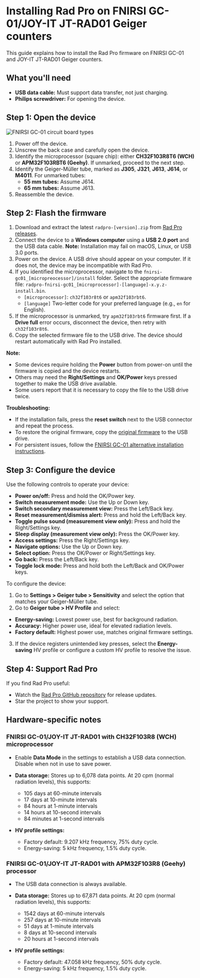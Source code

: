 # Installing Rad Pro on FNIRSI GC-01/JOY-IT JT-RAD01 Geiger counters

This guide explains how to install the Rad Pro firmware on FNIRSI GC-01 and JOY-IT JT-RAD01 Geiger counters.

## What you'll need

* **USB data cable:** Must support data transfer, not just charging.
* **Philips screwdriver:** For opening the device.

## Step 1: Open the device

![FNIRSI GC-01 circuit board types](img/gc-01-board-type.jpg)

1. Power off the device.
2. Unscrew the back case and carefully open the device.
3. Identify the microprocessor (square chip): either **CH32F103R8T6 (WCH)** or **APM32F103RBT6 (Geehy)**. If unmarked, proceed to the next step.
4. Identify the Geiger-Müller tube, marked as **J305**, **J321**, **J613**, **J614**, or **M4011**. For unmarked tubes:
   * **55 mm tubes:** Assume J614.
   * **65 mm tubes:** Assume J613.
5. Reassemble the device.

## Step 2: Flash the firmware

1. Download and extract the latest `radpro-[version].zip` from [Rad Pro releases](https://github.com/Gissio/radpro/releases).
2. Connect the device to a **Windows computer** using a **USB 2.0 port** and the USB data cable. **Note:** Installation may fail on macOS, Linux, or USB 3.0 ports.
3. Power on the device. A USB drive should appear on your computer. If it does not, the device may be incompatible with Rad Pro.
4. If you identified the microprocessor, navigate to the `fnirsi-gc01_[micropreocessor]/install` folder. Select the appropriate firmware file: `radpro-fnirsi-gc01_[microprocessor]-[language]-x.y.z-install.bin`.
   * `[microprocessor]`: `ch32f103r8t6` or `apm32f103rbt6`.
   * `[language]` Two-letter code for your preferred language (e.g., `en` for English).
5. If the microprocessor is unmarked, try `apm32f103rbt6` firmware first. If a **Drive full** error occurs, disconnect the device, then retry with `ch32f103r8t6`.
6. Copy the selected firmware file to the USB drive. The device should restart automatically with Rad Pro installed.

**Note:**

* Some devices require holding the **Power** button from power-on until the firmware is copied and the device restarts.
* Others may need the **Right/Settings** and **OK/Power** keys pressed together to make the USB drive available.
* Some users report that it is necessary to copy the file to the USB drive twice.

**Troubleshooting:**

* If the installation fails, press the **reset switch** next to the USB connector and repeat the process.
* To restore the original firmware, copy the [original firmware](firmware) to the USB drive.
* For persistent issues, follow the [FNIRSI GC-01 alternative installation instructions](install-stlink.md).

## Step 3: Configure the device

Use the following controls to operate your device:

* **Power on/off:** Press and hold the OK/Power key.
* **Switch measurement mode:** Use the Up or Down key.
* **Switch secondary measurement view:** Press the Left/Back key.
* **Reset measurement/dismiss alert:** Press and hold the Left/Back key.
* **Toggle pulse sound (measurement view only):** Press and hold the Right/Settings key.
* **Sleep display (measurement view only):** Press the OK/Power key.
* **Access settings:** Press the Right/Settings key.
* **Navigate options:** Use the Up or Down key.
* **Select option:** Press the OK/Power or Right/Settings key.
* **Go back:** Press the Left/Back key.
* **Toggle lock mode:** Press and hold both the Left/Back and OK/Power keys.

To configure the device:

1. Go to **Settings > Geiger tube > Sensitivity** and select the option that matches your Geiger-Müller tube.
2. Go to **Geiger tube > HV Profile** and select:
  * **Energy-saving:** Lowest power use, best for background radiation.
  * **Accuracy:** Higher power use, ideal for elevated radiation levels.
  * **Factory default:** Highest power use, matches original firmware settings.
3. If the device registers unintended key presses, select the **Energy-saving** HV profile or configure a custom HV profile to resolve the issue.

## Step 4: Support Rad Pro

If you find Rad Pro useful:

* Watch the [Rad Pro GitHub repository](https://github.com/Gissio/radpro) for release updates.
* Star the project to show your support.

## Hardware-specific notes

### FNIRSI GC-01/JOY-IT JT-RAD01 with CH32F103R8 (WCH) microprocessor

* Enable **Data Mode** in the settings to establish a USB data connection. Disable when not in use to save power.

<!-- Calculated as follows:

* With 1-byte differential values: [5 pages * (1 timestamp record/page [10 bytes] + 1012 differential records/page [1 byte each])] = 5065 records
* With 2-byte differential values: [5 pages * (1 timestamp record/page [10 bytes] + 506 differential records/page [2 byte each])] = 2535 records

* 60-minute and 10-minute intervals require 2-byte differential values.
* 1-minute intervals and less require 1-byte differential values.

 -->

* **Data storage:** Stores up to 6,078 data points. At 20 cpm (normal radiation levels), this supports:
  * 105 days at 60-minute intervals
  * 17 days at 10-minute intervals
  * 84 hours at 1-minute intervals
  * 14 hours at 10-second intervals
  * 84 minutes at 1-second intervals

* **HV profile settings:**
  * Factory default: 9.207 kHz frequency, 75% duty cycle.
  * Energy-saving: 5 kHz frequency, 1.5% duty cycle.

### FNIRSI GC-01/JOY-IT JT-RAD01 with APM32F103R8 (Geehy) processor

* The USB data connection is always available.

<!-- Calculated as follows:

* With 1-byte differential values: [73 pages * (1 timestamp record/page [10 bytes] + 1012 differential records/page [1 byte each])] = 73949 records
* With 2-byte differential values: [73 pages * (1 timestamp record/page [10 bytes] + 506 differential records/page [2 byte each])] = 37011 records

* 60-minute and 10-minute intervals require 2-byte differential values.
* 1-minute intervals and less require 1-byte differential values.

 -->

* **Data storage:** Stores up to 67,871 data points. At 20 cpm (normal radiation levels), this supports:
  * 1542 days at 60-minute intervals
  * 257 days at 10-minute intervals
  * 51 days at 1-minute intervals
  * 8 days at 10-second intervals
  * 20 hours at 1-second intervals

* **HV profile settings:**
  * Factory default: 47.058 kHz frequency, 50% duty cycle.
  * Energy-saving: 5 kHz frequency, 1.5% duty cycle.
